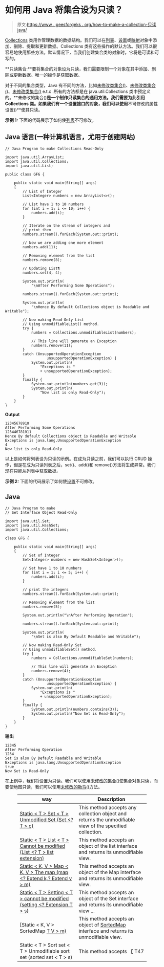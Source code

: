 # 如何用 Java 将集合设为只读？

> 原文:[https://www . geesforgeks . org/how-to-make-a-collection-只读 java/](https://www.geeksforgeeks.org/how-to-make-a-collection-read-only-in-java/)

[Collections](https://www.google.com/url?client=internal-element-cse&cx=009682134359037907028:tj6eafkv_be&q=https://www.geeksforgeeks.org/collections-class-in-java/&sa=U&ved=2ahUKEwjE-47J-4jtAhV7yDgGHSHpBosQFjADegQIBxAB&usg=AOvVaw3nfBibtN30zMyMaKgkcBhs) 类用作管理数据的数据结构。我们可以在[列表](https://www.geeksforgeeks.org/list-interface-java-examples/)、[设置](https://www.geeksforgeeks.org/set-in-java/)或[映射](https://www.geeksforgeeks.org/map-interface-java-examples/)对象中添加、删除、提取和更新数据。Collections 类有这些操作的默认方法。我们可以很容易地使用那些方法。默认情况下，当我们创建集合类的对象时，它将是可读和可写的。

**只读集合:**要将集合的对象设为只读，我们需要限制一个对象在其中添加、删除或更新数据。唯一的操作是获取数据。

对于不同的集合类型，Java 有不同的方法，比如[未修改类集合()](https://www.google.com/url?client=internal-element-cse&cx=009682134359037907028:tj6eafkv_be&q=https://www.geeksforgeeks.org/collections-unmodifiablecollection-method-in-java-with-examples/&sa=U&ved=2ahUKEwjPysO3-ojtAhVUxDgGHUSJBrMQFjAAegQIAhAC&usg=AOvVaw34memnWtHuTQ1iWx8vJqtX)、[未修改类集合()](https://www.google.com/url?client=internal-element-cse&cx=009682134359037907028:tj6eafkv_be&q=https://www.geeksforgeeks.org/collections-unmodifiablemap-method-in-java-with-examples/&sa=U&ved=2ahUKEwjPysO3-ojtAhVUxDgGHUSJBrMQFjADegQICBAC&usg=AOvVaw1voSazT4THaKoQcnK2dxax)、[未修改类集合()](https://www.google.com/url?client=internal-element-cse&cx=009682134359037907028:tj6eafkv_be&q=https://www.geeksforgeeks.org/collections-unmodifiableset-method-in-java-with-examples/&sa=U&ved=2ahUKEwjPysO3-ojtAhVUxDgGHUSJBrMQFjAGegQIBBAC&usg=AOvVaw0yxyrm-yd_YxzCAQls0ZeH) e.t.c .所有的方法都是在 java.util.Collections 类中预定义的。**未修改的集合()**是一个制作只读集合的通用方法。我们需要为此引用 Collections 类。如果我们有一个设置接口的对象，我们可以使用**不可修改的属性设置()**使其只读。

**示例 1:** 下面的代码展示了如何使[列表](https://www.geeksforgeeks.org/list-interface-java-examples/)不可修改。

## Java 语言(一种计算机语言，尤用于创建网站)

```
// Java Program to make Collections Read-Only

import java.util.ArrayList;
import java.util.Collections;
import java.util.List;

public class GFG {

    public static void main(String[] args)
    {
        // List of Integer
        List<Integer> numbers = new ArrayList<>();

        // List have 1 to 10 numbers
        for (int i = 1; i <= 10; i++) {
            numbers.add(i);
        }

        // Iterate on the stream of integers and
        // print them
        numbers.stream().forEach(System.out::print);

        // Now we are adding one more element
        numbers.add(11);

        // Removing element from the list
        numbers.remove(8);

        // Updating List¶
        numbers.set(4, 4);

        System.out.println(
            "\nAfter Performing Some Operations");

        numbers.stream().forEach(System.out::print);

        System.out.println(
            "\nHence By default Collections object is Readable and Writable");

        // Now making Read-Only List
        // Using unmodifiableList() method.
        try {
            numbers = Collections.unmodifiableList(numbers);

            // This line will generate an Exception
            numbers.remove(11);
        }
        catch (UnsupportedOperationException
                   unsupportedOperationException) {
            System.out.println(
                "Exceptions is "
                + unsupportedOperationException);
        }
        finally {
            System.out.println(numbers.get(3));
            System.out.println(
                "Now list is only Read-Only");
        }
    }
}
```

**Output**

```
12345678910
After Performing Some Operations
123446781011
Hence By default Collections object is Readable and Writable
Exceptions is java.lang.UnsupportedOperationException
4
Now list is only Read-Only
```

以上是如何将列表设为只读的示例。在成为只读之前，我们可以执行 CRUD 操作，但是在成为只读列表之后，set()、add()和 remove()方法将生成异常。我们现在只能从列表中获取数据。

**示例 2:** 下面的代码展示了如何使[设置](https://www.geeksforgeeks.org/set-in-java/)不可修改。

## Java

```
// Java Program to make
// Set Interface Object Read-Only

import java.util.Set;
import java.util.HashSet;
import java.util.Collections;

class GFG {

    public static void main(String[] args)
    {
        // Set of Integer
        Set<Integer> numbers = new HashSet<Integer>();

        // Set have 1 to 10 numbers
        for (int i = 1; i <= 5; i++) {
            numbers.add(i);
        }

        // print the integers
        numbers.stream().forEach(System.out::print);

        // Removing element from the list
        numbers.remove(5);

        System.out.println("\nAfter Performing Operation");

        numbers.stream().forEach(System.out::print);

        System.out.println(
            "\nSet is also By Default Readable and Writable");

        // Now making Read-Only Set
        // Using unmodifiableSet() method.
        try {
            numbers = Collections.unmodifiableSet(numbers);

            // This line will generate an Exception
            numbers.remove(4);
        }
        catch (UnsupportedOperationException
                   unsupportedOperationException) {
            System.out.println(
                "Exceptions is "
                + unsupportedOperationException);
        }
        finally {
            System.out.println(numbers.contains(3));
            System.out.println("Now Set is Read-Only");
        }
    }
}
```

**输出**

```
12345
After Performing Operation
1234
Set is also By Default Readable and Writable
Exceptions is java.lang.UnsupportedOperationException
true
Now Set is Read-Only
```

在上例中，我们将设置为只读。我们可以使用[未修改的集合()](https://www.google.com/url?client=internal-element-cse&cx=009682134359037907028:tj6eafkv_be&q=https://www.geeksforgeeks.org/collections-unmodifiablecollection-method-in-java-with-examples/&sa=U&ved=2ahUKEwjJ-qvh-4jtAhVzzTgGHQ3pAEIQFjAAegQIAhAC&usg=AOvVaw29Q-BrvBoSY76zTcPshzn7)使集合对象只读，而要使地图只读，我们可以使用[未修改的勒马()](https://www.google.com/url?client=internal-element-cse&cx=009682134359037907028:tj6eafkv_be&q=https://www.geeksforgeeks.org/collections-unmodifiablemap-method-in-java-with-examples/&sa=U&ved=2ahUKEwjJ-qvh-4jtAhVzzTgGHQ3pAEIQFjADegQIBxAC&usg=AOvVaw2ynCZsSigSJqUEKFlKw4an)方法。

<figure class="table">

| way | Description |
| --- | --- |
| [Static < T > Set < T > Unmodified Set (Set <? T > c)](https://www.google.com/url?client=internal-element-cse&cx=009682134359037907028:tj6eafkv_be&q=https://www.geeksforgeeks.org/collections-unmodifiablecollection-method-in-java-with-examples/&sa=U&ved=2ahUKEwjJ-qvh-4jtAhVzzTgGHQ3pAEIQFjAAegQIAhAC&usg=AOvVaw29Q-BrvBoSY76zTcPshzn7) | This method accepts any collection object and returns the unmodifiable view of the specified collection. |
| [Static < T > List < T > Cannot be modified (List <? T > list extension)](https://www.google.com/url?client=internal-element-cse&cx=009682134359037907028:tj6eafkv_be&q=https://www.geeksforgeeks.org/collections-unmodifiablelist-method-in-java-with-examples/&sa=U&ved=2ahUKEwjJ-qvh-4jtAhVzzTgGHQ3pAEIQFjABegQICRAC&usg=AOvVaw0zhQbejOyOmBwB5WoWawo-) | This method accepts an object of the list interface and returns its unmodifiable view. |
| [Static < K, V > Map < K, V > The map (map <? Extend k,? Extend v > m)](https://www.google.com/url?client=internal-element-cse&cx=009682134359037907028:tj6eafkv_be&q=https://www.geeksforgeeks.org/collections-unmodifiablemap-method-in-java-with-examples/&sa=U&ved=2ahUKEwjJ-qvh-4jtAhVzzTgGHQ3pAEIQFjADegQIBxAC&usg=AOvVaw2ynCZsSigSJqUEKFlKw4an) | This method accepts an object of the Map interface and returns its unmodifiable view. |
| [Static < T > Setting < T > cannot be modified (setting <? Extension T > s)](https://www.google.com/url?client=internal-element-cse&cx=009682134359037907028:tj6eafkv_be&q=https://www.geeksforgeeks.org/collections-unmodifiableset-method-in-java-with-examples/&sa=U&ved=2ahUKEwjJ-qvh-4jtAhVzzTgGHQ3pAEIQFjAGegQIBRAC&usg=AOvVaw3AdHieOG1AUm3lLLhNuC1-) | This method accepts an object of the Set interface and returns its unmodifiable view ... |
| [Static < K, V > SortedMap [T V > m)](https://www.google.com/url?client=internal-element-cse&cx=009682134359037907028:tj6eafkv_be&q=https://www.geeksforgeeks.org/collections-unmodifiablesortedmap-method-in-java-with-examples/&sa=U&ved=2ahUKEwjK57zR_IjtAhVzzTgGHQ3pAEI4ChAWMAF6BAgIEAI&usg=AOvVaw2rZQvfiG6-b9tnOtkvkcr9) | This method accepts an object of [SortedMap](https://www.google.com/url?client=internal-element-cse&cx=009682134359037907028:tj6eafkv_be&q=https://www.geeksforgeeks.org/sortedmap-java-examples/&sa=U&ved=2ahUKEwiP5YHt_IjtAhXayDgGHa4MBDAQFjAAegQIBBAC&usg=AOvVaw1bsza0E2Mtqo-nVt0xWVtO) interface and returns its unmodifiable view. |
| Static < T > Sort set < T > Unmodifiable sort set (sorted set < T > s) | This method accepts 【 T47 |

</figure>